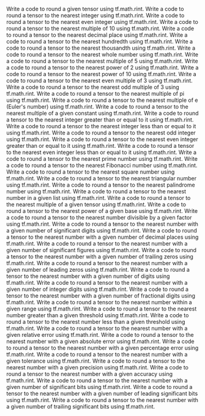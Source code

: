 Write a code to round a given tensor using tf.math.rint.
Write a code to round a tensor to the nearest integer using tf.math.rint.
Write a code to round a tensor to the nearest even integer using tf.math.rint.
Write a code to round a tensor to the nearest multiple of 10 using tf.math.rint.
Write a code to round a tensor to the nearest decimal place using tf.math.rint.
Write a code to round a tensor to the nearest hundredth using tf.math.rint.
Write a code to round a tensor to the nearest thousandth using tf.math.rint.
Write a code to round a tensor to the nearest whole number using tf.math.rint.
Write a code to round a tensor to the nearest multiple of 5 using tf.math.rint.
Write a code to round a tensor to the nearest power of 2 using tf.math.rint.
Write a code to round a tensor to the nearest power of 10 using tf.math.rint.
Write a code to round a tensor to the nearest even multiple of 3 using tf.math.rint.
Write a code to round a tensor to the nearest odd multiple of 3 using tf.math.rint.
Write a code to round a tensor to the nearest multiple of pi using tf.math.rint.
Write a code to round a tensor to the nearest multiple of e (Euler's number) using tf.math.rint.
Write a code to round a tensor to the nearest multiple of a given constant using tf.math.rint.
Write a code to round a tensor to the nearest integer greater than or equal to it using tf.math.rint.
Write a code to round a tensor to the nearest integer less than or equal to it using tf.math.rint.
Write a code to round a tensor to the nearest odd integer using tf.math.rint.
Write a code to round a tensor to the nearest even integer greater than or equal to it using tf.math.rint.
Write a code to round a tensor to the nearest even integer less than or equal to it using tf.math.rint.
Write a code to round a tensor to the nearest prime number using tf.math.rint.
Write a code to round a tensor to the nearest Fibonacci number using tf.math.rint.
Write a code to round a tensor to the nearest square number using tf.math.rint.
Write a code to round a tensor to the nearest triangular number using tf.math.rint.
Write a code to round a tensor to the nearest palindrome number using tf.math.rint.
Write a code to round a tensor to the nearest number in a given list using tf.math.rint.
Write a code to round a tensor to the nearest multiple of a given tensor using tf.math.rint.
Write a code to round a tensor to the nearest power of a given base using tf.math.rint.
Write a code to round a tensor to the nearest number divisible by a given factor using tf.math.rint.
Write a code to round a tensor to the nearest number with a given number of significant digits using tf.math.rint.
Write a code to round a tensor to the nearest number with a given number of decimal places using tf.math.rint.
Write a code to round a tensor to the nearest number with a given number of significant figures using tf.math.rint.
Write a code to round a tensor to the nearest number with a given number of trailing zeros using tf.math.rint.
Write a code to round a tensor to the nearest number with a given number of leading zeros using tf.math.rint.
Write a code to round a tensor to the nearest number with a given number of digits using tf.math.rint.
Write a code to round a tensor to the nearest number with a given number of integer digits using tf.math.rint.
Write a code to round a tensor to the nearest number with a given number of fractional digits using tf.math.rint.
Write a code to round a tensor to the nearest number within a given range using tf.math.rint.
Write a code to round a tensor to the nearest number greater than a given threshold using tf.math.rint.
Write a code to round a tensor to the nearest number less than a given threshold using tf.math.rint.
Write a code to round a tensor to the nearest number with a given relative error using tf.math.rint.
Write a code to round a tensor to the nearest number with a given absolute error using tf.math.rint.
Write a code to round a tensor to the nearest number with a given percentage error using tf.math.rint.
Write a code to round a tensor to the nearest number with a given tolerance using tf.math.rint.
Write a code to round a tensor to the nearest number with a given precision using tf.math.rint.
Write a code to round a tensor to the nearest number with a given accuracy using tf.math.rint.
Write a code to round a tensor to the nearest number with a given number of significant bits using tf.math.rint.
Write a code to round a tensor to the nearest number with a given number of leading significant bits using tf.math.rint.
Write a code to round a tensor to the nearest number with a given number of trailing significant bits using tf.math.rint.